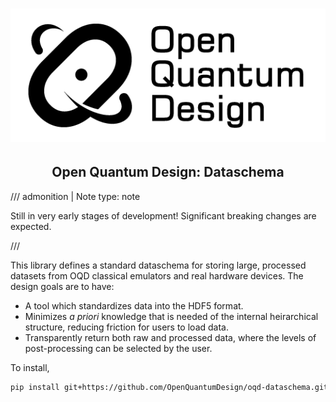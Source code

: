 # ![Open Quantum Design](https://raw.githubusercontent.com/OpenQuantumDesign/oqd-core/main/docs/img/oqd-logo-text.png)

<h2 align="center">
    Open Quantum Design: Dataschema
</h2>


<!-- prettier-ignore -->
/// admonition | Note
    type: note

Still in very early stages of development! Significant breaking changes are expected.

///

This library defines a standard dataschema for storing large, processed datasets from OQD classical emulators and real hardware devices.
The design goals are to have:

- A tool which standardizes data into the HDF5 format.
- Minimizes *a priori* knowledge that is needed of the internal heirarchical structure, reducing friction for users to load data.
- Transparently return both raw and processed data, where the levels of post-processing can be selected by the user.

To install,

```bash
pip install git+https://github.com/OpenQuantumDesign/oqd-dataschema.git
```
